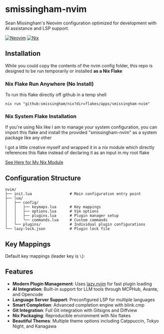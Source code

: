 # smissingham-nvim

Sean Missingham's Neovim configuration optimized for development with AI assistance and LSP support.

[![Neovim](https://img.shields.io/badge/Neovim-0.9%2B-green)](https://neovim.io/)
[![Nix](https://img.shields.io/badge/Nix-reproducible-blue)](https://nixos.org/)

## Installation
While you could copy the contents of the nvim config folder, this repo
is designed to be run temporarily or installed **as a Nix Flake**

### Nix Flake Run Anywhere (No Install)
To run this flake directly off github in a temp shell

```
nix run "github:smissingham/nix?dir=flakes/apps/smissingham-nvim"
```

### Nix System Flake Installation
If you're using Nix like I am to manage your system configuration, you can import
this flake and install the provided "smissingham-nvim" as a system package like any other

I got a little creative myself and wrapped it in a nix module which
directly references this flake instead of declaring it as an input in my root flake

[See Here for My Nix Module](../../modules/shared/devtools/smissingham-nvim.nix)

## Configuration Structure

```
nvim/
├── init.lua                 # Main configuration entry point
├── lua/
│   ├── config/
│   │   ├── keymaps.lua      # Key mappings
│   │   ├── options.lua      # Vim options
│   │   ├── plugins.lua      # Plugin manager setup
│   │   └── commands.lua     # Custom commands
│   └── plugins/             # Individual plugin configurations
└── lazy-lock.json           # Plugin lock file
```

## Key Mappings

Default key mappings (leader key is `\`):

## Features

- **Modern Plugin Management**: Uses [lazy.nvim](https://github.com/folke/lazy.nvim) for fast plugin loading
- **AI Integration**: Built-in support for LLM tools through MCPHub, Avante, and Opencode
- **Language Server Support**: Preconfigured LSP for multiple languages
- **Smart Completion**: Advanced completion engine with blink.cmp
- **Git Integration**: Full Git integration with Gitsigns and Diffview
- **Nix Packaging**: Reproducible environment with Nix flakes
- **Beautiful Themes**: Multiple theme options including Catppuccin, Tokyo Night, and Kanagawa


